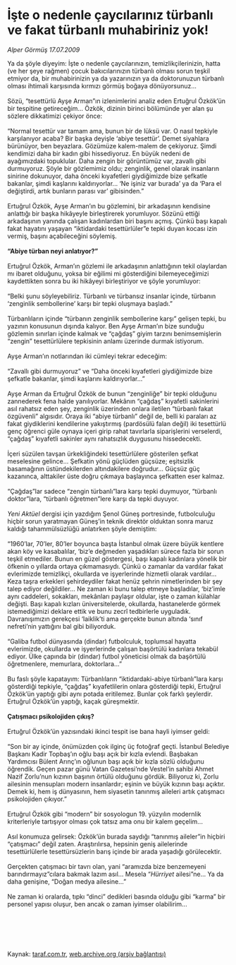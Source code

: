 # İşte o nedenle çaycılarınız türbanlı ve fakat türbanlı muhabiriniz yok!

*Alper Görmüş 17.07.2009*

<div class="taraf_structure_2col_1zq">
<div class="margen_n">



 <p>Ya da şöyle diyeyim: İşte o nedenle çaycılarınızın, temizlikçilerinizin, hatta (ve her şeye rağmen) çocuk bakıcılarınızın türbanlı olması sorun teşkil etmiyor da, bir muhabirinizin ya da yazarınızın ya da doktorunuzun türbanlı olması ihtimali karşısında kırmızı görmüş boğaya dönüyorsunuz... <br/><br/>Sözü, “tesettürlü Ayşe Arman”ın izlenimlerini analiz eden Ertuğrul Özkök’ün bir tespitine getireceğim... Özkök, dizinin birinci bölümünde yer alan şu sözlere dikkatimizi çekiyor önce: <br/><br/>“Normal tesettür var tamam ama, bunun bir de lüksü var. O nasıl tepkiyle karşılanıyor acaba? Bir başka deyişle ‘abiye tesettür’. Demet siyahlara bürünüyor, ben beyazlara. Gözümüze kalem-malem de çekiyoruz. Şimdi kendimizi daha bir kadın gibi hissediyoruz. En büyük nedeni de ayağımızdaki topuklular. Daha zengin bir görüntümüz var, zavallı gibi durmuyoruz. Şöyle bir gözlemimiz oldu; zenginlik, genel olarak insanların sinirine dokunuyor, daha önceki kıyafetleri giydiğimizde bize şefkatle bakanlar, şimdi kaşlarını kaldırıyorlar... ‘Ne işiniz var burada’ ya da ‘Para el değiştirdi, artık bunların parası var’ gibisinden.” <br/><br/>Ertuğrul Özkök, Ayşe Arman’ın bu gözlemini, bir arkadaşının kendisine anlattığı bir başka hikâyeyle birleştirerek yorumluyor. Sözünü ettiği arkadaşının yanında çalışan kadınlardan biri başını açmış. Çünkü başı kapalı fakat hayatını yaşayan “iktidardaki tesettürlüler”e tepki duyan kocası izin vermiş, başını açabileceğini söylemiş.<b> <br/><br/>“Abiye türban neyi anlatıyor?”</b> <br/><br/>Ertuğrul Özkök, Arman’ın gözlemi ile arkadaşının anlattığının tekil olaylardan mı ibaret olduğunu, yoksa bir eğilimi mi gösterdiğini bilemeyeceğimizi kaydettikten sonra bu iki hikâyeyi birleştiriyor ve şöyle yorumluyor: <br/><br/>“Belki şunu söyleyebiliriz. Türbanlı ve türbansız insanlar içinde, türbanın ‘zenginlik sembollerine’ karşı bir tepki oluşmaya başladı.” <br/><br/>Türbanlıların içinde “türbanın zenginlik sembollerine karşı” gelişen tepki, bu yazının konusunun dışında kalıyor. Ben Ayşe Arman’ın bize sunduğu gözlemin sınırları içinde kalmak ve “çağdaş” giyim tarzını benimsemişlerin “zengin” tesettürlülere tepkisinin anlamı üzerinde durmak istiyorum. <br/><br/>Ayşe Arman’ın notlarından iki cümleyi tekrar edeceğim: <br/><br/>“Zavallı gibi durmuyoruz” ve “Daha önceki kıyafetleri giydiğimizde bize şefkatle bakanlar, şimdi kaşlarını kaldırıyorlar...” <br/><br/>Ayşe Arman da Ertuğrul Özkök de bunun “zenginliğe” bir tepki olduğunu zannederek fena halde yanılıyorlar. Mekânın “çağdaş” kıyafetli sakinlerini asıl rahatsız eden şey, zenginlik üzerinden onlara iletilen “türbanlı fakat özgüvenli” algısıdır. Oraya iki “abiye türbanlı” değil de, belli ki paraları az fakat giydiklerini kendilerine yakıştırmış (pardösülü falan değil) iki tesettürlü genç öğrenci güle oynaya içeri girip rahat tavırlarla siparişlerini verselerdi, “çağdaş” kıyafetli sakinler aynı rahatsızlık duygusunu hissedecekti. <br/><br/>İçeri süzülen tavşan ürkekliğindeki tesettürlülere gösterilen şefkat meselesine gelince... Şefkatin yönü güçlüden güçsüze; eşitsizlik basamağının üstündekilerden altındakilere doğrudur... Güçsüz güç kazanınca, alttakiler üste doğru çıkmaya başlayınca şefkatten eser kalmaz. <br/><br/>“Çağdaş”lar sadece “zengin türbanlı”lara karşı tepki duymuyor, “türbanlı doktor”lara, “türbanlı öğretmen”lere karşı da tepki duyuyor.<i> <br/><br/>Yeni Aktüel</i> dergisi için yazdığım Şenol Güneş portresinde, futbolculuğu hiçbir sorun yaratmayan Güneş’in teknik direktör olduktan sonra maruz kaldığı tahammülsüzlüğü anlatırken şöyle demiştim: <br/><br/>“1960’lar, 70’ler, 80’ler boyunca başta İstanbul olmak üzere büyük kentlere akan köy ve kasabalılar, ‘biz’e değmeden yaşadıkları sürece fazla bir sorun teşkil etmediler. Bunun en güzel göstergesi, başı kapalı kadınlara yönelik bir öfkenin o yıllarda ortaya çıkmamasıydı. Çünkü o zamanlar da vardılar fakat evlerimizde temizlikçi, okullarda ve işyerlerinde hizmetli olarak vardılar... Keza taşra erkekleri şehirdeydiler fakat henüz şehrin nimetlerinden bir şey talep ediyor değildiler... Ne zaman ki bunu talep etmeye başladılar, ‘biz’imle aynı caddeleri, sokakları, mekânları paylaşır oldular, işte o zaman külahlar değişti. Başı kapalı kızları üniversitelerde, okullarda, hastanelerde görmek istemediğimizi deklare ettik ve bunu zecrî tedbirlerle uyguladık. Davranışımızın gerekçesi ‘laiklik’ti ama gerçekte bunun altında ‘sınıf nefreti’nin yattığını bal gibi biliyorduk. <br/><br/>“Galiba futbol dünyasında (dindar) futbolculuk, toplumsal hayatta evlerimizde, okullarda ve işyerlerinde çalışan başörtülü kadınlara tekabül ediyor. Ülke çapında bir (dindar) futbol yöneticisi olmak da başörtülü öğretmenlere, memurlara, doktorlara...” <br/><br/>Bu faslı şöyle kapatayım: Türbanlıların “iktidardaki-abiye türbanlı”lara karşı gösterdiği tepkiyle, “çağdaş” kıyafetlilerin onlara gösterdiği tepki, Ertuğrul Özkök’ün yaptığı gibi aynı potada eritilemez. Bunlar çok farklı şeylerdir. Ertuğrul Özkök’ün yaptığı, kaçak güreşmektir.<b> <br/><br/>Çatışmacı psikolojiden çıkış?</b> <br/><br/>Ertuğrul Özkök’ün yazısındaki ikinci tespit ise bana hayli iyimser geldi: <br/><br/>“Son bir ay içinde, önümüzden çok ilginç üç fotoğraf geçti. İstanbul Belediye Başkanı Kadir Topbaş’ın oğlu başı açık bir kızla evlendi. Başbakan Yardımcısı Bülent Arınç’ın oğlunun başı açık bir kızla sözlü olduğunu öğrendik. Geçen pazar günü Vatan Gazetesi’nde Vestel’in sahibi Ahmet Nazif Zorlu’nun kızının başının örtülü olduğunu gördük. Biliyoruz ki, Zorlu ailesinin mensupları modern insanlardır; eşinin ve büyük kızının başı açıktır. Demek ki, hem iş dünyasının, hem siyasetin tanınmış aileleri artık çatışmacı psikolojiden çıkıyor.” <br/><br/>Ertuğrul Özkök gibi “modern” bir sosyologun 19. yüzyılın modernlik kriterleriyle tartışıyor olması çok tatsız ama onu bir kalem geçelim... <br/><br/>Asıl konumuza gelirsek: Özkök’ün burada saydığı “tanınmış aileler”in hiçbiri “çatışmacı” değil zaten. Araştırılırsa, hepsinin geniş ailelerinde tesettürlülerle tesettürsüzlerin barış içinde bir arada yaşadığı görülecektir. <br/><br/>Gerçekten çatışmacı bir tavrı olan, yani “aramızda bize benzemeyeni barındırmayız”cılara bakmak lazım asıl... Mesela “<i>Hürriyet </i>ailesi”ne... Ya da daha genişine, “Doğan medya ailesine...” <br/><br/>Ne zaman ki oralarda, tıpkı “dinci” dedikleri basında olduğu gibi “karma” bir personel yapısı oluşur, ben ancak o zaman iyimser olabilirim...</p>
<br/>
<br/>
<br/>



<br/>


<div id="taraf_not">
</div>

</div>


</div>

Kaynak: [taraf.com.tr](http://taraf.com.tr:80/makale/6586.htm), [web.archive.org (arşiv bağlantısı)](http://web.archive.org/web/20090822051343/http://taraf.com.tr:80/makale/6586.htm)
